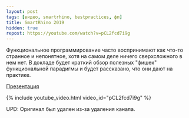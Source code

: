 ```yaml
---
layout: post
tags: [видео, smartrhino, bestpractices, фп]
title: SmartRhino 2019
hidden: true
repost: https://youtube.com/watch?v=pCL2fcd7i9g
---
```


Функциональное программирование часто воспринимают как что-то странное и непонятное, хотя на самом деле ничего сверхсложного в нем нет. В докладе будет краткий обзор полезных "фишек" функциональной парадигмы и будет рассказано, что они дают на практике.

[Презентация](/assets/talks/2019-functional-programming.pdf)

{% include youtube_video.html video_id="pCL2fcd7i9g" %}

UPD: Оригинал был удален из-за удаления канала.

